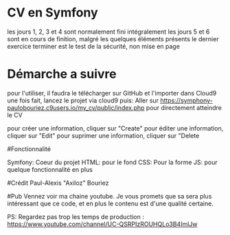# CV en Symfony

 les jours 1, 2, 3 et 4 sont normalement fini intégralement
 les jours 5 et 6 sont en cours de finition, malgré les quelques éléments présents
 le dernier exercice terminer est le test de la sécurité, non mise en page
 
# Démarche a suivre
 pour l'utiliser, il faudra le télécharger sur GitHub et l'importer dans Cloud9
 une fois fait, lancez le projet via cloud9
 puis: Aller sur https://symphony-paulobouriez.c9users.io/my_cv/public/index.php pour directement atteindre le CV

 pour créer une information, cliquer sur "Create"
 pour éditer une information, cliquer sur "Edit"
 pour suprimer une information, cliquer sur "Delete

#Fonctionnalité

 Symfony: Coeur du projet
 HTML: pour le fond
 CSS: Pour la forme
 JS: pour quelque fonctionnalité en plus
 
 #Crédit
 Paul-Alexis "Axiloz" Bouriez
 
 #Pub
 Vennez voir ma chaine youtube. Je vous promets que sa sera plus intéressant que ce code, et en plus le contenu est d'une qualité certaine.
 
 PS: Regardez pas trop les temps de production : https://www.youtube.com/channel/UC-QSRPIzROUHQLo3B4ImlJw
